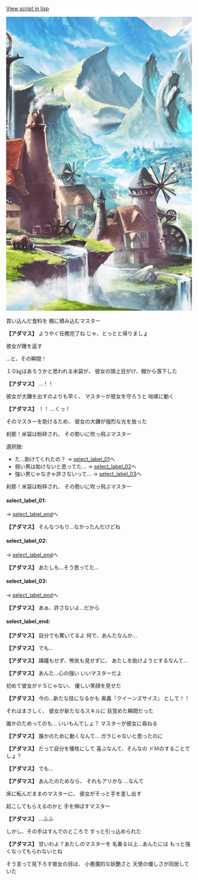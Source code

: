 [View script in lisp](../scripts/10122303.txt)

![foot_mountain_village.png](../images/backgrounds/foot_mountain_village.png)

買い込んだ食料を
棚に積み込むマスター

**【アダマス】**
ようやく任務完了ね
じゃ、とっとと帰りましょ

彼女が踵を返す

…と、その瞬間！

１０㎏はあろうかと思われる米袋が、
彼女の頭上目がけ、棚から落下した

**【アダマス】**
…！！

彼女が大鎌を出すのよりも早く、
マスターが彼女を守ろうと
咄嗟に動く

**【アダマス】**
！！
…くっ！

そのマスターを助けるため、
彼女の大鎌が強烈な光を放った

刹那！米袋は粉砕され、
その勢いに吹っ飛ぶマスター

選択肢:
- た…助けてくれたの？ → [select_label_01](#select_label_01)へ
- 弱い男は助けないと思ってた… → [select_label_02](#select_label_02)へ
- 強い男じゃなきゃ許さないって… → [select_label_03](#select_label_03)へ

刹那！米袋は粉砕され、
その勢いに吹っ飛ぶマスター

#### select_label_01:
 → [select_label_end](#select_label_end)へ

**【アダマス】**
そんなつもり…なかったんだけどね

#### select_label_02:
 → [select_label_end](#select_label_end)へ

**【アダマス】**
あたしも…そう思ってた…

#### select_label_03:
 → [select_label_end](#select_label_end)へ

**【アダマス】**
あぁ、許さないよ…だから

#### select_label_end:

**【アダマス】**
自分でも驚いてるよ
何で、あんたなんか…

**【アダマス】**
でも…

**【アダマス】**
躊躇もせず、怖気も見せずに、
あたしを助けようとするなんて…

**【アダマス】**
あんた…心の強い
いいマスターだよ

初めて彼女がドＳじゃない、
優しい笑顔を見せた

**【アダマス】**
今の…新たな技になるかも
奥義『クイーンズサイス』
として！！

それはまさしく、
彼女が新たなるスキルに
目覚めた瞬間だった

誰かのためってのも…
いいもんでしょ？
マスターが彼女に尋ねる

**【アダマス】**
誰かのために動くなんて…
ガラじゃないと思ったのに

**【アダマス】**
だって自分を犠牲にして
喜ぶなんて、そんなの
ドＭのすることでしょ？

**【アダマス】**
でも…

**【アダマス】**
あんたのためなら、
それもアリかな
…なんて

床に転んだままのマスターに、
彼女がそっと手を差し出す

起こしてもらえるのかと
手を伸ばすマスター

**【アダマス】**
…ふふ

しかし、その手はすんでのところで
すっと引っ込められた

**【アダマス】**
甘いわよ？あたしのマスターを
名乗る以上…あんたには
もっと強くなってもらわないとね

そう言って見下ろす彼女の目は、
小悪魔的な妖艶さと
天使の優しさが同居していた